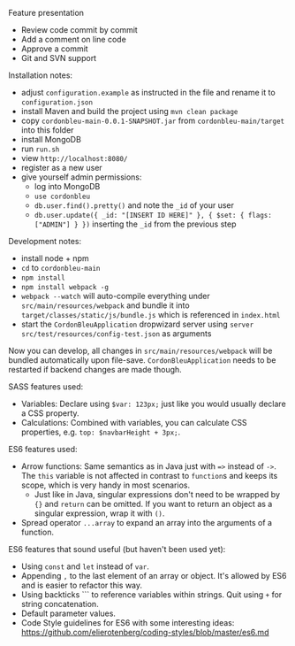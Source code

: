 Feature presentation

* Review code commit by commit
* Add a comment on line code
* Approve a commit
* Git and SVN support


Installation notes:

* adjust `configuration.example` as instructed in the file and rename it to `configuration.json`
* install Maven and build the project using `mvn clean package`
* copy `cordonbleu-main-0.0.1-SNAPSHOT.jar` from `cordonbleu-main/target` into this folder
* install MongoDB
* run `run.sh`
* view `http://localhost:8080/`
* register as a new user
* give yourself admin permissions:
  - log into MongoDB
  - `use cordonbleu`
  - `db.user.find().pretty()` and note the `_id` of your user
  - `db.user.update({ _id: "[INSERT ID HERE]" }, { $set: { flags: ["ADMIN"] } })` inserting the `_id` from the previous step

Development notes:

* install node + npm
* `cd` to `cordonbleu-main`
* `npm install`
* `npm install webpack -g`
* `webpack --watch` will auto-compile everything under `src/main/resources/webpack` and bundle it into `target/classes/static/js/bundle.js` which is referenced in `index.html`
* start the `CordonBleuApplication` dropwizard server using `server src/test/resources/config-test.json` as arguments

Now you can develop, all changes in `src/main/resources/webpack` will be bundled automatically upon file-save. `CordonBleuApplication` needs to be restarted if backend changes are made though.

SASS features used:

* Variables: Declare using `$var: 123px;` just like you would usually declare a CSS property.
* Calculations: Combined with variables, you can calculate CSS properties, e.g. `top: $navbarHeight + 3px;`.

ES6 features used:

* Arrow functions: Same semantics as in Java just with `=>` instead of `->`. The `this` variable is not affected in contrast to `function`s and keeps its scope, which is very handy in most scenarios.
  * Just like in Java, singular expressions don't need to be wrapped by `{}` and `return` can be omitted. If you want to return an object as a singular expression, wrap it with `()`.
* Spread operator `...array` to expand an array into the arguments of a function.

ES6 features that sound useful (but haven't been used yet):

* Using `const` and `let` instead of `var`.
* Appending `,` to the last element of an array or object. It's allowed by ES6 and is easier to refactor this way.
* Using backticks ``` to reference variables within strings. Quit using `+` for string concatenation.
* Default parameter values.
* Code Style guidelines for ES6 with some interesting ideas: https://github.com/elierotenberg/coding-styles/blob/master/es6.md
